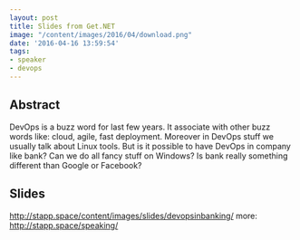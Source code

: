 ```yaml
---
layout: post
title: Slides from Get.NET
image: "/content/images/2016/04/download.png"
date: '2016-04-16 13:59:54'
tags:
- speaker
- devops
---
```


## Abstract

DevOps is a buzz word for last few years. It associate with other buzz words like: cloud, agile, fast deployment. Moreover in DevOps stuff we usually talk about Linux tools. But is it possible to have DevOps in company like bank? Can we do all fancy stuff on Windows? Is bank really something different than Google or Facebook?

## Slides
http://stapp.space/content/images/slides/devopsinbanking/
more: http://stapp.space/speaking/
